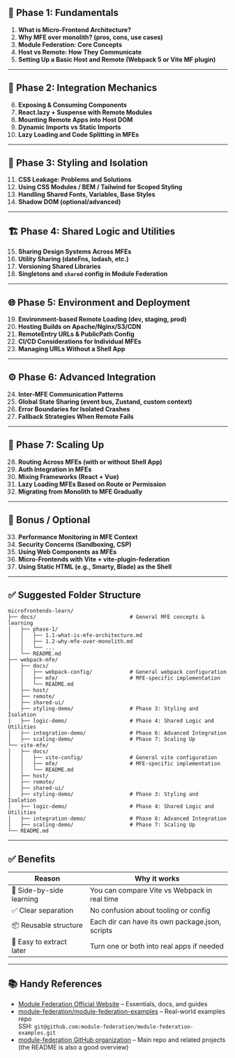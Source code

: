 ## 🧱 Phase 1: Fundamentals

1. **What is Micro-Frontend Architecture?**
2. **Why MFE over monolith? (pros, cons, use cases)**
3. **Module Federation: Core Concepts**
4. **Host vs Remote: How They Communicate**
5. **Setting Up a Basic Host and Remote (Webpack 5 or Vite MF plugin)**

---

## 🔧 Phase 2: Integration Mechanics

6. **Exposing & Consuming Components**
7. **React.lazy + Suspense with Remote Modules**
8. **Mounting Remote Apps into Host DOM**
9. **Dynamic Imports vs Static Imports**
10. **Lazy Loading and Code Splitting in MFEs**

---

## 🎨 Phase 3: Styling and Isolation

11. **CSS Leakage: Problems and Solutions**
12. **Using CSS Modules / BEM / Tailwind for Scoped Styling**
13. **Handling Shared Fonts, Variables, Base Styles**
14. **Shadow DOM (optional/advanced)**

---

## 🏗️ Phase 4: Shared Logic and Utilities

15. **Sharing Design Systems Across MFEs**
16. **Utility Sharing (dateFns, lodash, etc.)**
17. **Versioning Shared Libraries**
18. **Singletons and `shared` config in Module Federation**

---

## 🌐 Phase 5: Environment and Deployment

19. **Environment-based Remote Loading (dev, staging, prod)**
20. **Hosting Builds on Apache/Nginx/S3/CDN**
21. **RemoteEntry URLs & PublicPath Config**
22. **CI/CD Considerations for Individual MFEs**
23. **Managing URLs Without a Shell App**

---

## ⚙️ Phase 6: Advanced Integration

24. **Inter-MFE Communication Patterns**
25. **Global State Sharing (event bus, Zustand, custom context)**
26. **Error Boundaries for Isolated Crashes**
27. **Fallback Strategies When Remote Fails**

---

## 🚀 Phase 7: Scaling Up

28. **Routing Across MFEs (with or without Shell App)**
29. **Auth Integration in MFEs**
30. **Mixing Frameworks (React + Vue)**
31. **Lazy Loading MFEs Based on Route or Permission**
32. **Migrating from Monolith to MFE Gradually**

---

## 🧪 Bonus / Optional

33. **Performance Monitoring in MFE Context**
34. **Security Concerns (Sandboxing, CSP)**
35. **Using Web Components as MFEs**
36. **Micro-Frontends with Vite + vite-plugin-federation**
37. **Using Static HTML (e.g., Smarty, Blade) as the Shell**

---

## ✅ Suggested Folder Structure

```
microfrontends-learn/
├── docs/                              # General MFE concepts & learning
│   ├── phase-1/
│   │   ├── 1.1-what-is-mfe-architecture.md
│   │   ├── 1.2-why-mfe-over-monolith.md
│   │   └── ...
│   └── README.md
├── webpack-mfe/
│   ├── docs/
│   │   ├── webpack-config/            # General webpack configuration
│   │   ├── mfe/                       # MFE-specific implementation
│   │   └── README.md
│   ├── host/
│   ├── remote/
│   ├── shared-ui/
│   ├── styling-demo/                  # Phase 3: Styling and Isolation
│   ├── logic-demo/                    # Phase 4: Shared Logic and Utilities
│   ├── integration-demo/              # Phase 6: Advanced Integration
│   ├── scaling-demo/                  # Phase 7: Scaling Up
└── vite-mfe/
│   ├── docs/
│   │   ├── vite-config/               # General vite configuration
│   │   ├── mfe/                       # MFE-specific implementation
│   │   └── README.md
│   ├── host/
│   ├── remote/
│   ├── shared-ui/
│   ├── styling-demo/                  # Phase 3: Styling and Isolation
│   ├── logic-demo/                    # Phase 4: Shared Logic and Utilities
│   ├── integration-demo/              # Phase 6: Advanced Integration
│   ├── scaling-demo/                  # Phase 7: Scaling Up
└── README.md
```

---

## ✅ Benefits

| Reason                   | Why it works                                    |
| ------------------------ | ----------------------------------------------- |
| 🔁 Side-by-side learning | You can compare Vite vs Webpack in real time    |
| ✅ Clear separation      | No confusion about tooling or config            |
| 📦 Reusable structure    | Each dir can have its own package.json, scripts |
| 🚀 Easy to extract later | Turn one or both into real apps if needed       |

---

## 📚 Handy References

- [Module Federation Official Website](https://module-federation.io/) – Essentials, docs, and guides
- [module-federation/module-federation-examples](https://github.com/module-federation/module-federation-examples) – Real-world examples repo  
  SSH: `git@github.com:module-federation/module-federation-examples.git`
- [module-federation GitHub organization](https://github.com/module-federation) – Main repo and related projects (the README is also a good overview)
